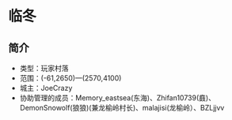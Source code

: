 # 临冬

## 简介

* 类型：玩家村落
* 范围：\(-61,2650\)—\(2570,4100\)
* 城主：JoeCrazy 
* 协助管理的成员：Memory\_eastsea\(东海\)、Zhifan10739\(鼖\)、DemonSnowolf\(狼狼\)\(兼龙榆岭村长\)、malajisi\(龙榆岭）、BZLjjvv

